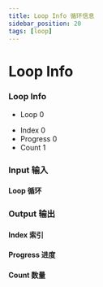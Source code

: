 ```yaml
---
title: Loop Info 循环信息
sidebar_position: 20
tags: [loop]
---
```


# Loop Info

<div className="patch-container">
    <div className="patch processor">
        <h3>Loop Info</h3>
        <ul className="inputs">
            <li>Loop <span>0</span></li>
        </ul>
        <ul className="outputs">
            <li>Index <span>0</span></li>
            <li>Progress <span>0</span></li> 
            <li>Count <span>1</span></li>
        </ul>
    </div>
</div>

<div className="port-descriptions">
<div className="inputs">

### Input 输入

#### Loop 循环

</div>
<div className="outputs">

### Output 输出

#### Index 索引

#### Progress 进度

#### Count 数量


</div>
</div>
